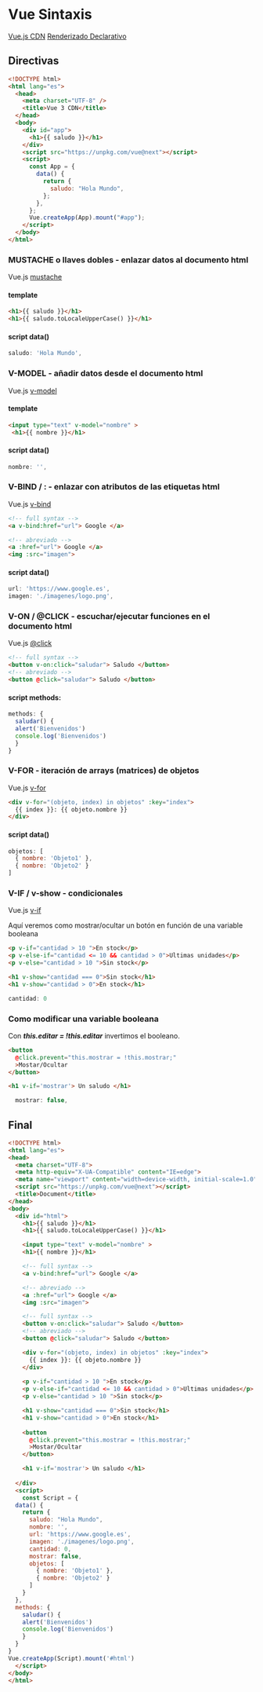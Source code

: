 # Vue Sintaxis

[Vue.js CDN](https://v3.vuejs.org/guide/installation.html#cdn)
[Renderizado Declarativo](https://v3.vuejs.org/guide/introduction.html#declarative-rendering)

## Directivas

```html
<!DOCTYPE html>
<html lang="es">
  <head>
    <meta charset="UTF-8" />
    <title>Vue 3 CDN</title>
  </head>
  <body>
    <div id="app">
      <h1>{{ saludo }}</h1>
    </div>
    <script src="https://unpkg.com/vue@next"></script>
    <script>
      const App = {
        data() {
          return {
            saludo: "Hola Mundo",
          };
        },
      };
      Vue.createApp(App).mount("#app");
    </script>
  </body>
</html>
```
### MUSTACHE o llaves dobles - enlazar datos al documento html

Vue.js [mustache](https://v3.vuejs.org/guide/template-syntax.html#interpolations)

#### template
```html
<h1>{{ saludo }}</h1>
<h1>{{ saludo.toLocaleUpperCase() }}</h1>
```

#### script data()
```js
saludo: 'Hola Mundo',
```
        
### V-MODEL - añadir datos desde el documento html

Vue.js [v-model](https://es.vuejs.org/v2/guide/components.html#Usando-v-model-en-Componentes)
#### template
```html
<input type="text" v-model="nombre" >
 <h1>{{ nombre }}</h1>

```

#### script data()
```js
nombre: '',
```
### V-BIND / : - enlazar con atributos de las etiquetas html

Vue.js [v-bind](https://es.vuejs.org/v2/guide/syntax.html)

```html
<!-- full syntax -->
<a v-bind:href="url"> Google </a>

<!-- abreviado -->
<a :href="url"> Google </a>
<img :src="imagen">
```
#### script data()
```js
url: 'https://www.google.es',
imagen: './imagenes/logo.png',
```
### V-ON / @CLICK - escuchar/ejecutar funciones en el documento html

Vue.js [@click](https://es.vuejs.org/v2/guide/syntax.html)

```html
<!-- full syntax -->
<button v-on:click="saludar"> Saludo </button>
<!-- abreviado -->
<button @click="saludar"> Saludo </button>
```
#### script methods:
```js
methods: {
  saludar() {
  alert('Bienvenidos')
  console.log('Bienvenidos')
  }
}
```

### V-FOR - iteración de arrays (matrices) de objetos

Vue.js [v-for](https://es.vuejs.org/v2/guide/list.html#Mapeando-una-matriz-a-elementos-con-v-for)

```html
<div v-for="(objeto, index) in objetos" :key="index">
  {{ index }}: {{ objeto.nombre }}
</div>
```
#### script data()
```js
objetos: [
  { nombre: 'Objeto1' },
  { nombre: 'Objeto2' }
]
```
### V-IF / v-show - condicionales

Vue.js [v-if](https://es.vuejs.org/v2/guide/conditional.html#v-if)

Aquí veremos como mostrar/ocultar un botón en función de una variable booleana

```html
<p v-if="cantidad > 10 ">En stock</p>
<p v-else-if="cantidad <= 10 && cantidad > 0">Ultimas unidades</p>
<p v-else="cantidad > 10 ">Sin stock</p>
```
```html
<h1 v-show="cantidad === 0">Sin stock</h1>
<h1 v-show="cantidad > 0">En stock</h1>
```
```js
cantidad: 0
```


### Como modificar una variable booleana

Con ***this.editar = !this.editar*** invertimos el booleano.

```html
<button 
  @click.prevent="this.mostrar = !this.mostrar;" 
  >Mostar/Ocultar
</button>

<h1 v-if='mostrar'> Un saludo </h1>
```
```js
  mostrar: false,
```
## Final
```html
<!DOCTYPE html>
<html lang="es">
<head>
  <meta charset="UTF-8">
  <meta http-equiv="X-UA-Compatible" content="IE=edge">
  <meta name="viewport" content="width=device-width, initial-scale=1.0">
  <script src="https://unpkg.com/vue@next"></script>
  <title>Document</title>
</head>
<body>
  <div id="html">
    <h1>{{ saludo }}</h1>
    <h1>{{ saludo.toLocaleUpperCase() }}</h1>

    <input type="text" v-model="nombre" >
    <h1>{{ nombre }}</h1>

    <!-- full syntax -->
    <a v-bind:href="url"> Google </a>

    <!-- abreviado -->
    <a :href="url"> Google </a>
    <img :src="imagen">

    <!-- full syntax -->
    <button v-on:click="saludar"> Saludo </button>
    <!-- abreviado -->
    <button @click="saludar"> Saludo </button>

    <div v-for="(objeto, index) in objetos" :key="index">
      {{ index }}: {{ objeto.nombre }}
    </div>
    
    <p v-if="cantidad > 10 ">En stock</p>
    <p v-else-if="cantidad <= 10 && cantidad > 0">Ultimas unidades</p>
    <p v-else="cantidad > 10 ">Sin stock</p>

    <h1 v-show="cantidad === 0">Sin stock</h1>
    <h1 v-show="cantidad > 0">En stock</h1>
    
    <button 
      @click.prevent="this.mostrar = !this.mostrar;" 
      >Mostar/Ocultar
    </button>

    <h1 v-if='mostrar'> Un saludo </h1>
    
  </div>
  <script>
    const Script = {
  data() {
    return {
      saludo: "Hola Mundo",
      nombre: '',
      url: 'https://www.google.es',
      imagen: './imagenes/logo.png',
      cantidad: 0,
      mostrar: false,
      objetos: [
        { nombre: 'Objeto1' },
        { nombre: 'Objeto2' }
      ]
    }
  },
  methods: {
    saludar() {
    alert('Bienvenidos')
    console.log('Bienvenidos')
    }
  }
}
Vue.createApp(Script).mount('#html')
  </script> 
</body>
</html>
```
